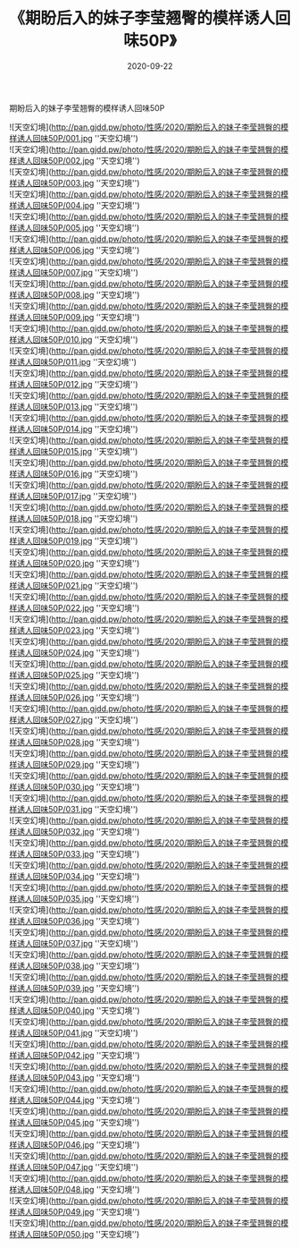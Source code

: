 ﻿---
layout: post
title:  《期盼后入的妹子李莹翘臀的模样诱人回味50P》
date:   2020-09-22
img: http://pan.gjdd.pw/photo/性感/2020/期盼后入的妹子李莹翘臀的模样诱人回味50P/000.jpg
categories: [美女, 性感, 泳衣]
---

期盼后入的妹子李莹翘臀的模样诱人回味50P



![天空幻境](http://pan.gjdd.pw/photo/性感/2020/期盼后入的妹子李莹翘臀的模样诱人回味50P/001.jpg ''天空幻境'') <br>
![天空幻境](http://pan.gjdd.pw/photo/性感/2020/期盼后入的妹子李莹翘臀的模样诱人回味50P/002.jpg ''天空幻境'') <br>
![天空幻境](http://pan.gjdd.pw/photo/性感/2020/期盼后入的妹子李莹翘臀的模样诱人回味50P/003.jpg ''天空幻境'') <br>
![天空幻境](http://pan.gjdd.pw/photo/性感/2020/期盼后入的妹子李莹翘臀的模样诱人回味50P/004.jpg ''天空幻境'') <br>
![天空幻境](http://pan.gjdd.pw/photo/性感/2020/期盼后入的妹子李莹翘臀的模样诱人回味50P/005.jpg ''天空幻境'') <br>
![天空幻境](http://pan.gjdd.pw/photo/性感/2020/期盼后入的妹子李莹翘臀的模样诱人回味50P/006.jpg ''天空幻境'') <br>
![天空幻境](http://pan.gjdd.pw/photo/性感/2020/期盼后入的妹子李莹翘臀的模样诱人回味50P/007.jpg ''天空幻境'') <br>
![天空幻境](http://pan.gjdd.pw/photo/性感/2020/期盼后入的妹子李莹翘臀的模样诱人回味50P/008.jpg ''天空幻境'') <br>
![天空幻境](http://pan.gjdd.pw/photo/性感/2020/期盼后入的妹子李莹翘臀的模样诱人回味50P/009.jpg ''天空幻境'') <br>
![天空幻境](http://pan.gjdd.pw/photo/性感/2020/期盼后入的妹子李莹翘臀的模样诱人回味50P/010.jpg ''天空幻境'') <br>
![天空幻境](http://pan.gjdd.pw/photo/性感/2020/期盼后入的妹子李莹翘臀的模样诱人回味50P/011.jpg ''天空幻境'') <br>
![天空幻境](http://pan.gjdd.pw/photo/性感/2020/期盼后入的妹子李莹翘臀的模样诱人回味50P/012.jpg ''天空幻境'') <br>
![天空幻境](http://pan.gjdd.pw/photo/性感/2020/期盼后入的妹子李莹翘臀的模样诱人回味50P/013.jpg ''天空幻境'') <br>
![天空幻境](http://pan.gjdd.pw/photo/性感/2020/期盼后入的妹子李莹翘臀的模样诱人回味50P/014.jpg ''天空幻境'') <br>
![天空幻境](http://pan.gjdd.pw/photo/性感/2020/期盼后入的妹子李莹翘臀的模样诱人回味50P/015.jpg ''天空幻境'') <br>
![天空幻境](http://pan.gjdd.pw/photo/性感/2020/期盼后入的妹子李莹翘臀的模样诱人回味50P/016.jpg ''天空幻境'') <br>
![天空幻境](http://pan.gjdd.pw/photo/性感/2020/期盼后入的妹子李莹翘臀的模样诱人回味50P/017.jpg ''天空幻境'') <br>
![天空幻境](http://pan.gjdd.pw/photo/性感/2020/期盼后入的妹子李莹翘臀的模样诱人回味50P/018.jpg ''天空幻境'') <br>
![天空幻境](http://pan.gjdd.pw/photo/性感/2020/期盼后入的妹子李莹翘臀的模样诱人回味50P/019.jpg ''天空幻境'') <br>
![天空幻境](http://pan.gjdd.pw/photo/性感/2020/期盼后入的妹子李莹翘臀的模样诱人回味50P/020.jpg ''天空幻境'') <br>
![天空幻境](http://pan.gjdd.pw/photo/性感/2020/期盼后入的妹子李莹翘臀的模样诱人回味50P/021.jpg ''天空幻境'') <br>
![天空幻境](http://pan.gjdd.pw/photo/性感/2020/期盼后入的妹子李莹翘臀的模样诱人回味50P/022.jpg ''天空幻境'') <br>
![天空幻境](http://pan.gjdd.pw/photo/性感/2020/期盼后入的妹子李莹翘臀的模样诱人回味50P/023.jpg ''天空幻境'') <br>
![天空幻境](http://pan.gjdd.pw/photo/性感/2020/期盼后入的妹子李莹翘臀的模样诱人回味50P/024.jpg ''天空幻境'') <br>
![天空幻境](http://pan.gjdd.pw/photo/性感/2020/期盼后入的妹子李莹翘臀的模样诱人回味50P/025.jpg ''天空幻境'') <br>
![天空幻境](http://pan.gjdd.pw/photo/性感/2020/期盼后入的妹子李莹翘臀的模样诱人回味50P/026.jpg ''天空幻境'') <br>
![天空幻境](http://pan.gjdd.pw/photo/性感/2020/期盼后入的妹子李莹翘臀的模样诱人回味50P/027.jpg ''天空幻境'') <br>
![天空幻境](http://pan.gjdd.pw/photo/性感/2020/期盼后入的妹子李莹翘臀的模样诱人回味50P/028.jpg ''天空幻境'') <br>
![天空幻境](http://pan.gjdd.pw/photo/性感/2020/期盼后入的妹子李莹翘臀的模样诱人回味50P/029.jpg ''天空幻境'') <br>
![天空幻境](http://pan.gjdd.pw/photo/性感/2020/期盼后入的妹子李莹翘臀的模样诱人回味50P/030.jpg ''天空幻境'') <br>
![天空幻境](http://pan.gjdd.pw/photo/性感/2020/期盼后入的妹子李莹翘臀的模样诱人回味50P/031.jpg ''天空幻境'') <br>
![天空幻境](http://pan.gjdd.pw/photo/性感/2020/期盼后入的妹子李莹翘臀的模样诱人回味50P/032.jpg ''天空幻境'') <br>
![天空幻境](http://pan.gjdd.pw/photo/性感/2020/期盼后入的妹子李莹翘臀的模样诱人回味50P/033.jpg ''天空幻境'') <br>
![天空幻境](http://pan.gjdd.pw/photo/性感/2020/期盼后入的妹子李莹翘臀的模样诱人回味50P/034.jpg ''天空幻境'') <br>
![天空幻境](http://pan.gjdd.pw/photo/性感/2020/期盼后入的妹子李莹翘臀的模样诱人回味50P/035.jpg ''天空幻境'') <br>
![天空幻境](http://pan.gjdd.pw/photo/性感/2020/期盼后入的妹子李莹翘臀的模样诱人回味50P/036.jpg ''天空幻境'') <br>
![天空幻境](http://pan.gjdd.pw/photo/性感/2020/期盼后入的妹子李莹翘臀的模样诱人回味50P/037.jpg ''天空幻境'') <br>
![天空幻境](http://pan.gjdd.pw/photo/性感/2020/期盼后入的妹子李莹翘臀的模样诱人回味50P/038.jpg ''天空幻境'') <br>
![天空幻境](http://pan.gjdd.pw/photo/性感/2020/期盼后入的妹子李莹翘臀的模样诱人回味50P/039.jpg ''天空幻境'') <br>
![天空幻境](http://pan.gjdd.pw/photo/性感/2020/期盼后入的妹子李莹翘臀的模样诱人回味50P/040.jpg ''天空幻境'') <br>
![天空幻境](http://pan.gjdd.pw/photo/性感/2020/期盼后入的妹子李莹翘臀的模样诱人回味50P/041.jpg ''天空幻境'') <br>
![天空幻境](http://pan.gjdd.pw/photo/性感/2020/期盼后入的妹子李莹翘臀的模样诱人回味50P/042.jpg ''天空幻境'') <br>
![天空幻境](http://pan.gjdd.pw/photo/性感/2020/期盼后入的妹子李莹翘臀的模样诱人回味50P/043.jpg ''天空幻境'') <br>
![天空幻境](http://pan.gjdd.pw/photo/性感/2020/期盼后入的妹子李莹翘臀的模样诱人回味50P/044.jpg ''天空幻境'') <br>
![天空幻境](http://pan.gjdd.pw/photo/性感/2020/期盼后入的妹子李莹翘臀的模样诱人回味50P/045.jpg ''天空幻境'') <br>
![天空幻境](http://pan.gjdd.pw/photo/性感/2020/期盼后入的妹子李莹翘臀的模样诱人回味50P/046.jpg ''天空幻境'') <br>
![天空幻境](http://pan.gjdd.pw/photo/性感/2020/期盼后入的妹子李莹翘臀的模样诱人回味50P/047.jpg ''天空幻境'') <br>
![天空幻境](http://pan.gjdd.pw/photo/性感/2020/期盼后入的妹子李莹翘臀的模样诱人回味50P/048.jpg ''天空幻境'') <br>
![天空幻境](http://pan.gjdd.pw/photo/性感/2020/期盼后入的妹子李莹翘臀的模样诱人回味50P/049.jpg ''天空幻境'') <br>
![天空幻境](http://pan.gjdd.pw/photo/性感/2020/期盼后入的妹子李莹翘臀的模样诱人回味50P/050.jpg ''天空幻境'') <br>